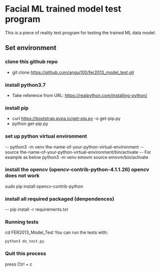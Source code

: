 # Facial ML trained model test program
This is a piece of reality test program for testing the trained ML data model.

## Set environment

### clone this github repo
- git clone https://github.com/angui100/fer2013_model_test.git

### install python3.7
- Take reference from URL: https://realpython.com/installing-python/

### install pip
- curl https://bootstrap.pypa.io/get-pip.py -o get-pip.py
- python get-pip.py

### set up python virtual environment
-- python3 -m venv the-name-of-your-python-virtual-environment
-- source the-name-of-your-python-virtual-environment/bin/activate
-- For example as below
python3 -m venv emovm
source emovm/bin/activate

### install the opencv (opencv-contrib-python-4.1.1.26) opencv does not work
sudo pip install opencv-contrib-python

### install all required packaged (denpendences)
-- pip install -r requirements.txt

### Running tests
cd FER2013_Model_Test
You can run the tests with:

```
python3 do_test.py

```

### Quit this process
press Ctrl + c
